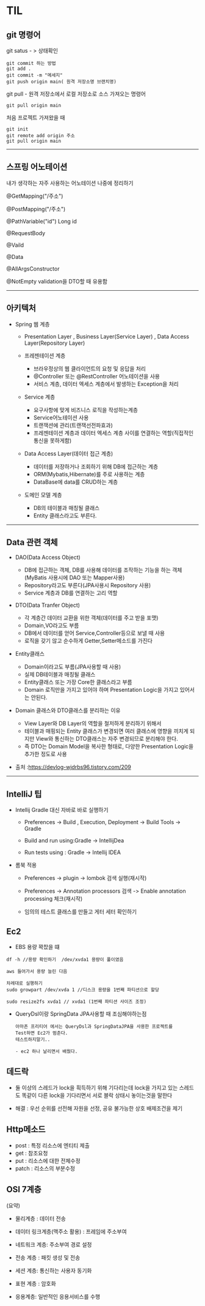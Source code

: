 # TIL


## git 명령어

git satus - > 상태확인 <br/>

``` 
git commit 하는 방법
git add . 
git commit -m "메세지"
git push origin main( 원격 저장소명 브랜치명)

```

git pull - 원격 저장소에서 로컬 저장소로 소스 가져오는 명령어

```
git pull origin main 
```

처음 프로젝트 가져왔을 때
```
git init 
git remote add origin 주소
git pull origin main

```


---
## 스프링 어노테이션

내가 생각하는 자주 사용하는 어노테이션
나중에 정리하기

@GetMapping("/주소")


@PostMapping("/주소")

@PathVariable("id") Long id

@RequestBody

@Vaild

@Data

@AllArgsConstructor

@NotEmpty validation을 DTO할 때 유용함




--- 
## 아키텍처

- Spring 웹 계층
    - Presentation Layer , Business Layer(Service Layer) , Data Access Layer(Repository Layer)

    - 프레젠테이션 계층
        - 브라우정상의 웹 클라이언트의 요청 및 응답을 처리
        - @Controller 또는 @RestController 어노테이션을 사용
        - 서비스 계층, 데이터 엑세스 계층에서 발생하는 Exception을 처리
    
    - Service 계층
        - 요구사항에 맞게 비즈니스 로직을 작성하는계층
        - Service어노테이션 사용
        - 트랜잭션에 관리(트랜잭선전파효과)
        - 프레젠테이션 계층과 데이터 엑세스 계층 사이를 연결하는 역할(직접적인 통신을 못하게함)

    
    - Data Access Layer(데이터 접근 계층)
        - 데이터를 저장하거나 조회하기 위해 DB에 접근하는 계층 
        - ORM(Mybatis,Hibernate)를 주로 사용하는 계층
        - DataBase에 data를 CRUD하는 계층 

    - 도메인 모델 계층
        - DB의 테이블과 매칭될 클래스
        - Entity 클래스라고도 부른다.

---
## Data 관련 객체

- DAO(Data Access Object)
    - DB에 접근하는 객체, DB를 사용해 데이터를 조작하는 기능을 하는 객체(MyBatis 사용시에 DAO 또는 Mapper사용)
    - Repository라고도 부른다(JPA사용시 Repository 사용)
    - Service 계층과 DB를 연결하는 고리 역할

- DTO(Data Tranfer Object)
    - 각 계층간 데이터 교환을 위한 객체(데이터를 주고 받을 포맷)
    - Domain,VO라고도 부름
    - DB에서 데이터를 얻어 Service,Controller등으로 보낼 때 사용
    - 로직을 갖기 않고 순수하게 Getter,Setter메소드를 가진다

- Entity클래스
    - Domain이라고도 부름(JPA사용할 때 사용)
    - 실제 DB테이블과 매칭될 클래스
    - Entity클래스 또는 가장 Core한 클래스라고 부름
    - Domain 로직만을 가지고 있어야 하며 Presentation Logic을 가지고 있어서는 안된다.

- Domain 클래스와 DTO클래스를 분리하는 이유
    - View Layer와 DB Layer의 역할을 철저하게 분리하기 위해서
    - 테이블과 매핑되는 Entity 클래스가 변경되면 여러 클래스에 영향을 끼치게 되지만 View와 통신하는 DTO클래스는 자주 변경되므로 분리해야 한다.
    - 즉 DTO는 Domain Model을 복사한 형태로, 다양한 Presentation Logic을 추가한 정도로 사용


- 출처 :https://devlog-wjdrbs96.tistory.com/209


---

## IntelliJ 팁

- Intellij Gradle 대신 자바로 바로 실행하기

    - Preferences -> Build , Execution, Deployment -> Build Tools -> Gradle

    - Build and run using:Gradle -> IntellijDea
    - Run tests using : Gradle -> Intellij IDEA


- 롬북 적용

    - Preferences -> plugin -> lombok 검색 실행(재시작)
    - Preferences -> Annotation processors 검색 -> Enable annotation processing 체크(재시작)

    - 임의의 테스트 클래스를 만들고 게터 세터 확인하기



## Ec2

- EBS 용량 꽉찼을 떄

```
df -h //용량 확인하기  /dev/xvda1 용량이 풀이였음

aws 들어가서 용량 늘린 다음

차례대로 실행하기
sudo growpart /dev/xvda 1 //디스크 용량을 1번째 파티션으로 할당

sudo resize2fs xvda1 // xvda1 (1번째 파티션 사이즈 조정)
```


- QueryDsl이랑 SpringData JPA사용할 때 조심해야하는점
    ```
    아마존 프리티어 에서는 QueryDsl과 SpringDataJPA을 사용한 프로젝트를 
    Test하면 Ec2가 멈춘다.
    테스트하지말기.. 
    
    - ec2 하나 날리면서 배웠다.
    ```


## 데드락

-  둘 이상의 스레드가 lock을 흭득하기 위해 기다리는데 lock을 가지고 있는 스레드도 똑같이 다른 lock을 기다리면서 서로 블락 상태시 놓이는것을 말한다

- 해결 : 우선 순위를 선전해 자원을 선정, 공유 불가능한 상호 배제조건을 제기

## Http메소드

- post : 특정 리소스에 엔티티 제출
- get : 참조요청
- put : 리소스에 대한 전체수정
- patch : 리소스의 부분수정

## OSI 7계층
(요약)
- 물리계층 : 데이터 전송

- 데이터 링크계층(맥주소 활용) : 프레임에 주소부여

- 네트워크 계층: 주소부여 경로 설정

- 전송 계층 : 패킷 생성 및 전송

- 세션 계층: 통신하는 사용자 동기화

- 표현 계층 : 암호화

- 응용계층: 일반적인 응용서비스를 수행
